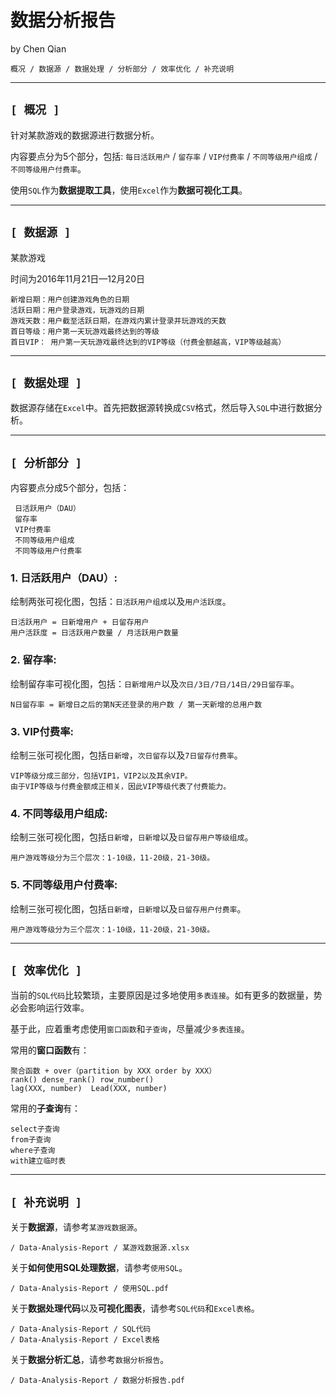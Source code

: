 # 数据分析报告
  by Chen Qian

`概况 / 数据源 / 数据处理 / 分析部分 / 效率优化 / 补充说明`

------------------------------


**`[ 概况 ]`**
------------------------------
针对某款游戏的数据源进行数据分析。

内容要点分为5个部分，包括: `每日活跃用户` / `留存率` / `VIP付费率` / `不同等级用户组成` / `不同等级用户付费率`。

使用`SQL`作为**数据提取工具**，使用`Excel`作为**数据可视化工具**。


------------------------------


**`[ 数据源 ]`**
------------------------------

某款游戏

时间为2016年11月21日—12月20日
      
    新增日期：用户创建游戏角色的日期
    活跃日期：用户登录游戏，玩游戏的日期
    游戏天数：用户截至活跃日期，在游戏内累计登录并玩游戏的天数
    首日等级：用户第一天玩游戏最终达到的等级
    首日VIP： 用户第一天玩游戏最终达到的VIP等级（付费金额越高，VIP等级越高）


------------------------------


**`[ 数据处理 ]`**
------------------------------

数据源存储在`Excel`中。首先把数据源转换成`CSV`格式，然后导入`SQL`中进行数据分析。



------------------------------


**`[ 分析部分 ]`**
------------------------------

内容要点分成5个部分，包括：
     
     日活跃用户（DAU）
     留存率
     VIP付费率
     不同等级用户组成
     不同等级用户付费率
    

### 1. 日活跃用户（DAU）:

   绘制两张可视化图，包括：`日活跃用户组成`以及`用户活跃度`。
   
    日活跃用户 = 日新增用户 + 日留存用户
    用户活跃度 = 日活跃用户数量 / 月活跃用户数量


### 2. 留存率:  

   绘制留存率可视化图，包括：`日新增用户`以及`次日/3日/7日/14日/29日留存率`。
   
    N日留存率 = 新增日之后的第N天还登录的用户数 / 第一天新增的总用户数

    
### 3. VIP付费率:

   绘制三张可视化图，包括`日新增`，`次日留存`以及`7日留存付费率`。
     
    VIP等级分成三部分，包括VIP1，VIP2以及其余VIP。
    由于VIP等级与付费金额成正相关，因此VIP等级代表了付费能力。

    
### 4. 不同等级用户组成:

   绘制三张可视化图，包括`日新增`，`日新增`以及`日留存用户等级组成`。
   
    用户游戏等级分为三个层次：1-10级，11-20级，21-30级。
   
   
### 5. 不同等级用户付费率:

   绘制三张可视化图，包括`日新增`，`日新增`以及`日留存用户付费率`。
   
    用户游戏等级分为三个层次：1-10级，11-20级，21-30级。


------------------------------

  
**`[ 效率优化 ]`**
------------------------------
当前的`SQL代码`比较繁琐，主要原因是过多地使用`多表连接`。如有更多的数据量，势必会影响运行效率。

基于此，应着重考虑使用`窗口函数`和`子查询`，尽量减少`多表连接`。

常用的**窗口函数**有： 
    
    聚合函数 + over（partition by XXX order by XXX）
    rank() dense_rank() row_number()
    lag(XXX, number)  Lead(XXX, number)

常用的**子查询**有：
  
    select子查询
    from子查询
    where子查询
    with建立临时表


------------------------------


**`[ 补充说明 ]`**
------------------------------

关于**数据源**，请参考`某游戏数据源`。

    / Data-Analysis-Report / 某游戏数据源.xlsx

关于**如何使用SQL处理数据**，请参考`使用SQL`。

    / Data-Analysis-Report / 使用SQL.pdf
    
关于**数据处理代码**以及**可视化图表**，请参考`SQL代码`和`Excel表格`。

    / Data-Analysis-Report / SQL代码
    / Data-Analysis-Report / Excel表格
    
关于**数据分析汇总**，请参考`数据分析报告`。
   
    / Data-Analysis-Report / 数据分析报告.pdf
